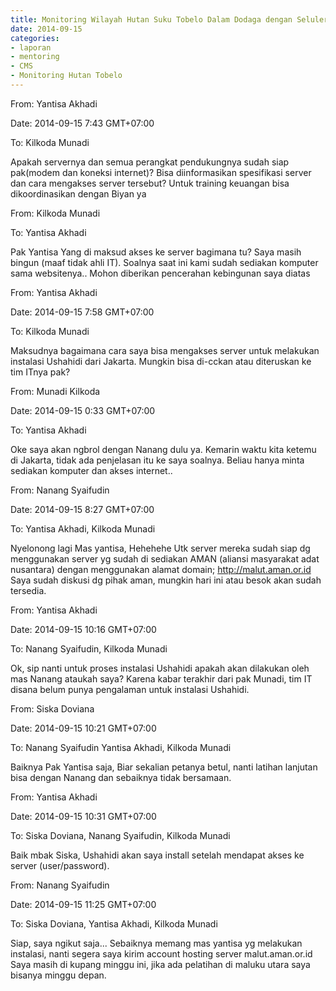 ```yaml
---
title: Monitoring Wilayah Hutan Suku Tobelo Dalam Dodaga dengan Seluler - Mentoring 15 September 2014
date: 2014-09-15
categories:
- laporan
- mentoring
- CMS
- Monitoring Hutan Tobelo
---
```


From: Yantisa Akhadi 

Date: 2014-09-15 7:43 GMT+07:00 

To: Kilkoda Munadi

Apakah servernya dan semua perangkat pendukungnya sudah siap pak(modem dan koneksi internet)? 
Bisa diinformasikan spesifikasi server dan cara mengakses server tersebut? 
Untuk training keuangan bisa dikoordinasikan dengan Biyan ya


From: Kilkoda Munadi 

To: Yantisa Akhadi

Pak Yantisa 
Yang di maksud akses ke server bagimana tu? Saya masih bingun (maaf tidak ahli IT). 
Soalnya saat ini kami sudah sediakan komputer sama websitenya.. 
Mohon diberikan pencerahan kebingunan saya diatas


From: Yantisa Akhadi 

Date: 2014-09-15 7:58 GMT+07:00 

To: Kilkoda Munadi

Maksudnya bagaimana cara saya bisa mengakses server untuk melakukan instalasi Ushahidi dari Jakarta. Mungkin bisa di-cckan atau diteruskan ke tim ITnya pak?


From: Munadi Kilkoda 

Date: 2014-09-15 0:33 GMT+07:00 

To: Yantisa Akhadi

Oke saya akan ngbrol dengan Nanang dulu ya. Kemarin waktu kita ketemu di Jakarta, tidak ada penjelasan itu ke saya soalnya. Beliau hanya minta sediakan komputer dan akses internet..


From: Nanang Syaifudin 

Date: 2014-09-15 8:27 GMT+07:00 

To: Yantisa Akhadi, Kilkoda Munadi

Nyelonong lagi Mas yantisa, 
Hehehehe 
Utk server mereka sudah siap dg menggunakan server yg sudah di sediakan AMAN (aliansi masyarakat adat nusantara) dengan menggunakan alamat domain; http://malut.aman.or.id 
Saya sudah diskusi dg pihak aman, mungkin hari ini atau besok akan sudah tersedia.


From: Yantisa Akhadi 

Date: 2014-09-15 10:16 GMT+07:00 

To: Nanang Syaifudin, Kilkoda Munadi

Ok, sip nanti untuk proses instalasi Ushahidi apakah akan dilakukan oleh mas Nanang ataukah saya? 
Karena kabar terakhir dari pak Munadi, tim IT disana belum punya pengalaman untuk instalasi Ushahidi.


From: Siska Doviana 

Date: 2014-09-15 10:21 GMT+07:00 

To: Nanang Syaifudin Yantisa Akhadi, Kilkoda Munadi

Baiknya Pak Yantisa saja, 
Biar sekalian petanya betul, nanti latihan lanjutan bisa dengan Nanang dan sebaiknya tidak bersamaan.


From: Yantisa Akhadi 

Date: 2014-09-15 10:31 GMT+07:00 

To: Siska Doviana, Nanang Syaifudin, Kilkoda Munadi

Baik mbak Siska, Ushahidi akan saya install setelah mendapat akses ke server (user/password).


From: Nanang Syaifudin 

Date: 2014-09-15 11:25 GMT+07:00 

To: Siska Doviana, Yantisa Akhadi, Kilkoda Munadi

Siap, saya ngikut saja... 
Sebaiknya memang mas yantisa yg melakukan instalasi, nanti segera saya kirim account hosting server malut.aman.or.id Saya masih di kupang minggu ini, jika ada pelatihan di maluku utara saya bisanya minggu depan.
